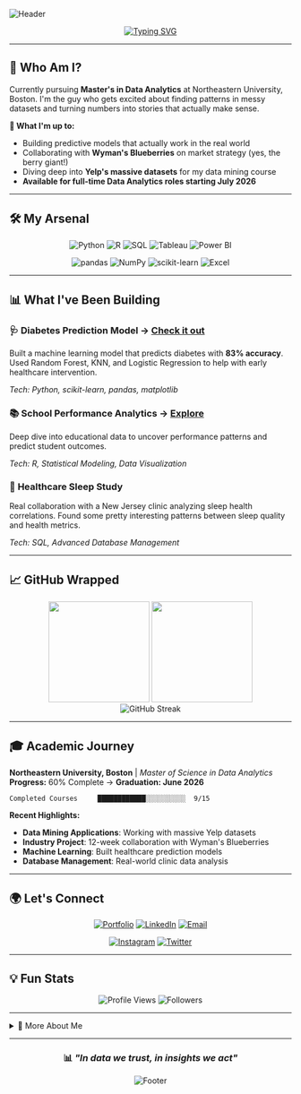 ![Header](https://capsule-render.vercel.app/api?type=waving&color=0:FF6B6B,50:4ECDC4,100:45B7D1&height=200&section=header&text=Vamshi%20Krishna%20Korutla&fontSize=35&fontColor=ffffff&animation=fadeIn&fontAlignY=35&desc=Turning%20Data%20into%20Decisions&descAlignY=55&descSize=16)

<div align="center">
  
[![Typing SVG](https://readme-typing-svg.demolab.com?font=Fira+Code&pause=800&color=FF6B6B,4ECDC4,45B7D1,96CEB4,FFEAA7,DDA0DD,98D8C8,F7DC6F&multiline=true&width=600&height=100&lines=🎓+Data+Analytics+Graduate+%40+Northeastern;💊+Healthcare+Analytics+Specialist;🐍+Python+%7C+📊+R+%7C+🗃️+SQL+%7C+📈+Tableau+Expert;🤖+Machine+Learning+Enthusiast;🎯+Open+to+Full-time+Roles+July+2026;🚀+Turning+Complex+Data+into+Simple+Stories)](https://git.io/typing-svg)

</div>

---

## 🚀 Who Am I?

Currently pursuing **Master's in Data Analytics** at Northeastern University, Boston. I'm the guy who gets excited about finding patterns in messy datasets and turning numbers into stories that actually make sense.

**🎯 What I'm up to:**
- Building predictive models that actually work in the real world
- Collaborating with **Wyman's Blueberries** on market strategy (yes, the berry giant!)
- Diving deep into **Yelp's massive datasets** for my data mining course
- **Available for full-time Data Analytics roles starting July 2026**

---

## 🛠️ My Arsenal

<div align="center">

![Python](https://img.shields.io/badge/Python-FFD43B?style=for-the-badge&logo=python&logoColor=blue)
![R](https://img.shields.io/badge/R-276DC3?style=for-the-badge&logo=r&logoColor=white)
![SQL](https://img.shields.io/badge/PostgreSQL-FF6B6B?style=for-the-badge&logo=postgresql&logoColor=white)
![Tableau](https://img.shields.io/badge/Tableau-4ECDC4?style=for-the-badge&logo=Tableau&logoColor=white)
![Power BI](https://img.shields.io/badge/PowerBI-96CEB4?style=for-the-badge&logo=Power%20BI&logoColor=white)

![pandas](https://img.shields.io/badge/Pandas-FF9A8B?style=for-the-badge&logo=pandas&logoColor=white)
![NumPy](https://img.shields.io/badge/Numpy-A8E6CF?style=for-the-badge&logo=numpy&logoColor=white)
![scikit-learn](https://img.shields.io/badge/scikit_learn-FFB347?style=for-the-badge&logo=scikit-learn&logoColor=white)
![Excel](https://img.shields.io/badge/Microsoft_Excel-87CEEB?style=for-the-badge&logo=microsoft-excel&logoColor=white)

</div>

---

## 📊 What I've Been Building

### 🩺 **Diabetes Prediction Model** → [Check it out](https://github.com/Vamshi782/diabetes-prediction-ml-project)
Built a machine learning model that predicts diabetes with **83% accuracy**. Used Random Forest, KNN, and Logistic Regression to help with early healthcare intervention.

*Tech: Python, scikit-learn, pandas, matplotlib*

### 📚 **School Performance Analytics** → [Explore](https://github.com/Vamshi782/School-Data-Analytics) 
Deep dive into educational data to uncover performance patterns and predict student outcomes.

*Tech: R, Statistical Modeling, Data Visualization*

### 🏥 **Healthcare Sleep Study** 
Real collaboration with a New Jersey clinic analyzing sleep health correlations. Found some pretty interesting patterns between sleep quality and health metrics.

*Tech: SQL, Advanced Database Management*

---

## 📈 GitHub Wrapped

<div align="center">
  <img height="180em" src="https://github-readme-stats.vercel.app/api?username=Vamshi782&show_icons=true&theme=synthwave&include_all_commits=true&count_private=true&hide_border=true"/>
  <img height="180em" src="https://github-readme-stats.vercel.app/api/top-langs/?username=Vamshi782&layout=compact&langs_count=8&theme=synthwave&hide_border=true"/>
</div>

<div align="center">
  <img src="https://github-readme-streak-stats.herokuapp.com/?user=Vamshi782&theme=synthwave&hide_border=true" alt="GitHub Streak"/>
</div>

---

## 🎓 Academic Journey

**Northeastern University, Boston** | *Master of Science in Data Analytics*  
**Progress:** 60% Complete → **Graduation: June 2026**

```text
Completed Courses     ████████████░░░░░░░░░░  9/15
```

**Recent Highlights:**
- **Data Mining Applications**: Working with massive Yelp datasets
- **Industry Project**: 12-week collaboration with Wyman's Blueberries
- **Machine Learning**: Built healthcare prediction models
- **Database Management**: Real-world clinic data analysis

---

## 🌍 Let's Connect

<div align="center">

[![Portfolio](https://img.shields.io/badge/🌐_Portfolio-FF6B6B?style=for-the-badge&logo=google-chrome&logoColor=white)](https://vamshi782.github.io/portfolio.github.io/)
[![LinkedIn](https://img.shields.io/badge/LinkedIn-4ECDC4?style=for-the-badge&logo=linkedin&logoColor=white)](https://linkedin.com/in/vamshi-krishna-korutla)
[![Email](https://img.shields.io/badge/Email-96CEB4?style=for-the-badge&logo=gmail&logoColor=white)](mailto:korutla.v@northeastern.edu)

[![Instagram](https://img.shields.io/badge/Instagram-FF9A8B?style=for-the-badge&logo=instagram&logoColor=white)](https://www.instagram.com/k_v_k_782/)
[![Twitter](https://img.shields.io/badge/Twitter-87CEEB?style=for-the-badge&logo=twitter&logoColor=white)](https://x.com/Vamshi_k_782)

</div>

---

## 💡 Fun Stats

<div align="center">

![Profile Views](https://komarev.com/ghpvc/?username=Vamshi782&label=Profile%20Views&color=FF6B6B&style=for-the-badge)
![Followers](https://img.shields.io/github/followers/Vamshi782?label=Followers&style=for-the-badge&color=4ECDC4)

</div>

---

<details>
<summary>🤔 More About Me</summary>
<br>

- 🏠 **Based in**: Currently studying at Northeastern University
- 🎯 **Looking for**: Full-time Data Analytics roles starting July 2026
- 💭 **Philosophy**: Data without action is just fancy Excel sheets
- 🎨 **When not coding**: Exploring new places and documenting experiences on Instagram
- ⚡ **Fun fact**: I can explain complex statistical concepts using food analogies

</details>

---

<div align="center">

### 📊 *"In data we trust, in insights we act"*

![Footer](https://capsule-render.vercel.app/api?type=waving&color=0:FF6B6B,50:4ECDC4,100:45B7D1&height=120&section=footer)

</div>
